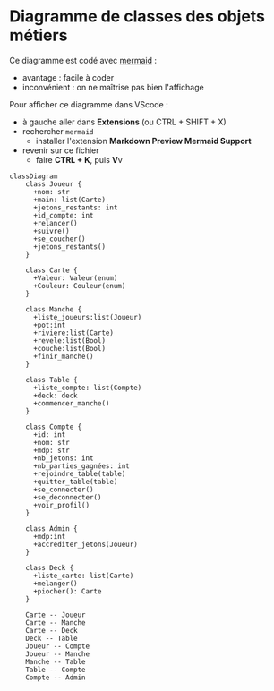 
# Diagramme de classes des objets métiers

Ce diagramme est codé avec [mermaid](https://mermaid.js.org/syntax/classDiagram.html) :

* avantage : facile à coder
* inconvénient : on ne maîtrise pas bien l'affichage

Pour afficher ce diagramme dans VScode :

* à gauche aller dans **Extensions** (ou CTRL + SHIFT + X)
* rechercher `mermaid`
  * installer l'extension **Markdown Preview Mermaid Support**
* revenir sur ce fichier
  * faire **CTRL + K**, puis **V**v

```mermaid
classDiagram
    class Joueur {
      +nom: str
      +main: list(Carte)
      +jetons_restants: int
      +id_compte: int 
      +relancer()
      +suivre()
      +se_coucher()
      +jetons_restants()
    }
    
    class Carte {
      +Valeur: Valeur(enum)
      +Couleur: Couleur(enum)
    }
    
    class Manche {
      +liste_joueurs:list(Joueur)
      +pot:int
      +riviere:list(Carte)
      +revele:list(Bool)
      +couche:list(Bool)
      +finir_manche()
    }

    class Table {
      +liste_compte: list(Compte)
      +deck: deck 
      +commencer_manche()
    }
    
    class Compte {
      +id: int
      +nom: str
      +mdp: str
      +nb_jetons: int
      +nb_parties_gagnées: int 
      +rejoindre_table(table)
      +quitter_table(table)
      +se_connecter()
      +se_deconnecter()
      +voir_profil()
    }

    class Admin {
      +mdp:int
      +accrediter_jetons(Joueur)
    }

    class Deck {
      +liste_carte: list(Carte)
      +melanger()
      +piocher(): Carte
    }

    Carte -- Joueur
    Carte -- Manche
    Carte -- Deck
    Deck -- Table
    Joueur -- Compte
    Joueur -- Manche
    Manche -- Table
    Table -- Compte
    Compte -- Admin
```
